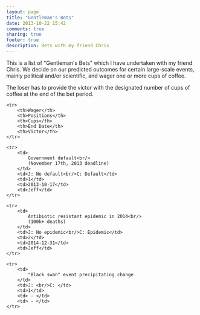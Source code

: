 ```yaml
---
layout: page
title: "Gentleman's Bets"
date: 2013-10-22 15:42
comments: true
sharing: true
footer: true
description: Bets with my friend Chris
---
```


This is a list of "Gentleman's Bets" which I have undertaken with my friend
Chris. We decide on our predicted outcomes for certain large-scale events,
mainly political and/or scientific, and wager one or more cups of coffee.

The loser has to provide the victor with the designated number of cups of
coffee at the end of the bet period.

<table class="zebra" style="width: 80%;">

	<tr>
		<th>Wager</th>
		<th>Positions</th>
		<th>Cups</th>
		<th>End Date</th>
		<th>Victor</th>
	</tr>

	<tr>
		<td>
			Government default<br/>
			(November 17th, 2013 deadline)
		</td>
		<td>J: No default<br/>C: Default</td>
		<td>1</td>
		<td>2013-10-17</td>
		<td>Jeff</td>
	</tr>

	<tr>
		<td>
			Antibiotic resistant epidemic in 2014<br/>
			(100k+ deaths)
		</td>
		<td>J: No epidemic<br/>C: Epidemic</td>
		<td>2</td>
		<td>2014-12-31</td>
		<td>Jeff</td>
	</tr>

	<tr>
		<td>
			"Black swan" event precipitating change
		</td>
		<td>J: <br/>C: </td>
		<td>1</td>
		<td> - </td>
		<td> - </td>
	</tr>

</table>
